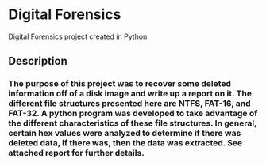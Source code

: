 # Digital Forensics
 Digital Forensics project created in Python

## Description 

### The purpose of this project was to recover some deleted information off of a disk image and write up a report on it. The different file structures presented here are NTFS, FAT-16, and FAT-32. A python program was developed to take advantage of the different characteristics of these file structures. In general, certain hex values were analyzed to determine if there was deleted data, if there was, then the data was extracted. See attached report for further details.
